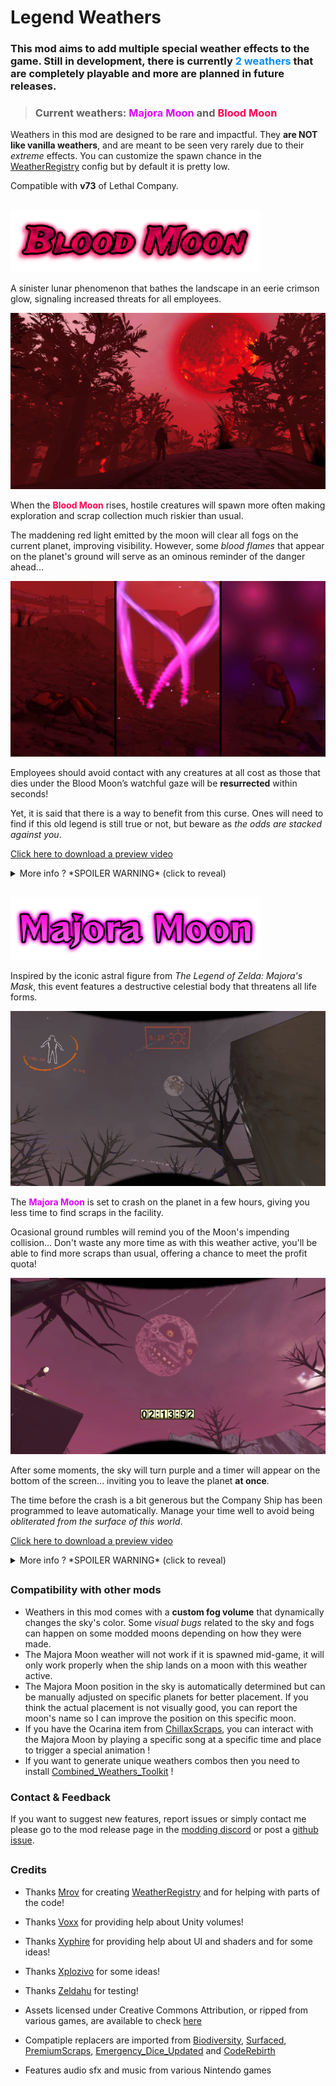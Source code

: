 # Legend Weathers

### This mod aims to add multiple special weather effects to the game. Still in development, there is currently <strong style="color:#008cff;">2 weathers</strong> that are completely playable and more are planned in future releases.

> ### Current weathers: <strong style="color:#dd00ff;">Majora Moon</strong> and <strong style="color:#ff0051;">Blood Moon</strong>

Weathers in this mod are designed to be rare and impactful. They **are NOT like vanilla weathers**, and are meant to be seen very rarely due to their *extreme* effects. You can customize the spawn chance in the [WeatherRegistry](https://thunderstore.io/c/lethal-company/p/mrov/WeatherRegistry/) config but by default it is pretty low.

Compatible with **v73** of Lethal Company.

##

<img src="https://raw.githubusercontent.com/ZigzagAwaka/LegendWeathers/main/Previews/Logos/BloodMoon-logo.png" width="400"/>

A sinister lunar phenomenon that bathes the landscape in an eerie crimson glow, signaling increased threats for all employees.

![Preview](https://raw.githubusercontent.com/ZigzagAwaka/LegendWeathers/main/Previews/Images/BloodMoon-image1.PNG)

When the **<strong style="color:#ff0051;">Blood Moon</strong>** rises, hostile creatures will spawn more often making exploration and scrap collection much riskier than usual.

The maddening red light emitted by the moon will clear all fogs on the current planet, improving visibility. However, some *blood flames* that appear on the planet's ground will serve as an ominous reminder of the danger ahead...

![Preview](https://raw.githubusercontent.com/ZigzagAwaka/LegendWeathers/main/Previews/Images/BloodMoon-image2.png)

Employees should avoid contact with any creatures at all cost as those that dies under the Blood Moon’s watchful gaze will be **resurrected** within seconds!

Yet, it is said that there is a way to benefit from this curse. Ones will need to find if this old legend is still true or not, but beware as *the odds are stacked against you*.

[Click here to download a preview video](https://raw.githubusercontent.com/ZigzagAwaka/LegendWeathers/main/Previews/Videos/BloodMoon-Preview.mp4)

<details><summary>More info ? *SPOILER WARNING* (click to reveal)</summary>

### Interiors are also affected

![Preview](https://raw.githubusercontent.com/ZigzagAwaka/LegendWeathers/main/Previews/Images/BloodMoon-image3.PNG)
The moon's disturbing effect will spread everywhere, even inside the facility. **Nowhere is truly safe.**

### Blood Stones

![Preview](https://raw.githubusercontent.com/ZigzagAwaka/LegendWeathers/main/Previews/Images/BloodMoon-image4.png)
When a creature is killed under the hour of the Blood Moon, a manifestation of the monster's soul may be crystallized inside a **Blood Stone**.

The Company has deemed those items to be close to worthless but employees can still collect them to help reaching the profit quota.

<details><summary>More spoilers about Blood Stones</summary>

###
Very rarely, the evil spirit that reside within the moon will try to break free from it's doomed dimension. When this happens, a purple lightning bolt will strike a random position on the planet, thus spawning a more valuable Blood Stone in the process.

![Preview](https://raw.githubusercontent.com/ZigzagAwaka/LegendWeathers/main/Previews/Images/BloodMoon-image5.PNG)

*Will the wicked spirit remain sealed, or will it find a way to escape?*

</details>

### Good luck

![Preview](https://raw.githubusercontent.com/ZigzagAwaka/LegendWeathers/main/Previews/Images/BloodMoon-image6.JPG)

</details>


##

<img src="https://raw.githubusercontent.com/ZigzagAwaka/LegendWeathers/main/Previews/Logos/MajoraMoon-logo.png" width="400"/>

Inspired by the iconic astral figure from *The Legend of Zelda: Majora's Mask*, this event features a destructive celestial body that threatens all life forms.

![Preview](https://raw.githubusercontent.com/ZigzagAwaka/LegendWeathers/main/Previews/Images/MajoraMoon-image1.PNG)

The **<strong style="color:#dd00ff;">Majora Moon</strong>** is set to crash on the planet in a few hours, giving you less time to find scraps in the facility.

Ocasional ground rumbles will remind you of the Moon's impending collision... Don't waste any more time as with this weather active, you'll be able to find more scraps than usual, offering a chance to meet the profit quota!

![Preview](https://raw.githubusercontent.com/ZigzagAwaka/LegendWeathers/main/Previews/Images/MajoraMoon-image2.PNG)

After some moments, the sky will turn purple and a timer will appear on the bottom of the screen... inviting you to leave the planet **at once**.

The time before the crash is a bit generous but the Company Ship has been programmed to leave automatically. Manage your time well to avoid being *obliterated from the surface of this world*.

[Click here to download a preview video](https://raw.githubusercontent.com/ZigzagAwaka/LegendWeathers/main/Previews/Videos/MajoraMoon-Preview.mp4)

<details><summary>More info ? *SPOILER WARNING* (click to reveal)</summary>

### Photo taken before disaster

![Preview](https://raw.githubusercontent.com/ZigzagAwaka/LegendWeathers/main/Previews/Images/MajoraMoon-image3.PNG)
🌚 I hope for you to be in the ship before the last 5 seconds...

### Majora's Mask

![Preview](https://raw.githubusercontent.com/ZigzagAwaka/LegendWeathers/main/Previews/Images/MajoraMoon-image4.PNG)
When the Majora Moon Weather is active, an accursed and dangerous item will spawn inside the facility: the **Majora's Mask**.

While this mask is worth a **HUGE sum** of money, it comes with severe *side effects*... such as **a̷̤̖̾c̷͈̪̐͂c̴̯͐ȇ̷̜̹͗l̷̜͙̑̾e̷̢̙̓r̴̙̊a̵̤̍͐͜t̸̠͉͆͊ỉ̶̖̦͠n̶̤͂g̴͔͎̐̋ ̸̟̅̕t̶̳͍̓h̴̩̾e̵̫̲̒̒ ̶̼̀͝M̵̗͆å̸̙͗j̶̟̰̽ò̷̝̓r̸̃͝ͅả̵͎ ̸̠̋M̵̢̿̀o̷̰̅̍o̴͚̣͊͝n̸͕̙͝**.

<details><summary>More spoilers about the Majora's Mask</summary>

###
It is said that an evil and wicked power is bestowed upon the one who wears that mask. Don't even try, the result is **far worse** than a typical Masked enemy.

![Preview](https://raw.githubusercontent.com/ZigzagAwaka/LegendWeathers/main/Previews/Images/MajoraMoon-image5.PNG)

</details>

### Moon's Tear

![Preview](https://raw.githubusercontent.com/ZigzagAwaka/LegendWeathers/main/Previews/Images/MajoraMoon-image6.PNG)
Moon's Tears are some kind of shiny stones. Rumored to fall from the Moon's eye, they can be picked up by employees as highly valuable scraps.

<details><summary>Some secret about Moon's Tears</summary>

###
According to legend... each apparition of the Majora Moon has *1% chance* of triggering a rare Tears Showers event.

</details>

</details>

##

### Compatibility with other mods
- Weathers in this mod comes with a **custom fog volume** that dynamically changes the sky's color. Some *visual bugs* related to the sky and fogs can happen on some modded moons depending on how they were made.
- The Majora Moon weather will not work if it is spawned mid-game, it will only work properly when the ship lands on a moon with this weather active.
- The Majora Moon position in the sky is automatically determined but can be manually adjusted on specific planets for better placement. If you think the actual placement is not visually good, you can report the moon's name so I can improve the position on this specific moon.
- If you have the Ocarina item from [ChillaxScraps](https://thunderstore.io/c/lethal-company/p/Zigzag/ChillaxScraps/), you can interact with the Majora Moon by playing a specific song at a specific time and place to trigger a special animation !
- If you want to generate unique weathers combos then you need to install [Combined_Weathers_Toolkit](https://thunderstore.io/c/lethal-company/p/Zigzag/Combined_Weathers_Toolkit/) !

### Contact & Feedback
If you want to suggest new features, report issues or simply contact me please go to the mod release page in the [modding discord](https://discord.gg/XeyYqRdRGC) or post a [github issue](https://github.com/ZigzagAwaka/LegendWeathers).

##

### Credits

- Thanks [Mrov](https://thunderstore.io/c/lethal-company/p/mrov/) for creating [WeatherRegistry](https://thunderstore.io/c/lethal-company/p/mrov/WeatherRegistry/) and for helping with parts of the code!

- Thanks [Voxx](https://thunderstore.io/c/lethal-company/p/v0xx/) for providing help about Unity volumes!

- Thanks [Xyphire](https://linktr.ee/Xyphire) for providing help about UI and shaders and for some ideas!

- Thanks [Xplozivo](https://www.twitch.tv/xplozivo) for some ideas!

- Thanks [Zeldahu](https://thunderstore.io/c/lethal-company/p/Zeldahu/) for testing!

- Assets licensed under Creative Commons Attribution, or ripped from various games, are available to check [here](https://github.com/ZigzagAwaka/LegendWeathers/blob/main/assets-credits.txt)

- Compatiple replacers are imported from [Biodiversity](https://thunderstore.io/c/lethal-company/p/super_fucking_cool_and_badass_team/Biodiversity/), [Surfaced](https://thunderstore.io/c/lethal-company/p/SurfacedTeam/Surfaced/), [PremiumScraps](https://thunderstore.io/c/lethal-company/p/Zigzag/PremiumScraps/), [Emergency_Dice_Updated](https://thunderstore.io/c/lethal-company/p/slayer6409/Emergency_Dice_Updated/) and [CodeRebirth](https://thunderstore.io/c/lethal-company/p/XuXiaolan/CodeRebirth/)

- Features audio sfx and music from various Nintendo games
